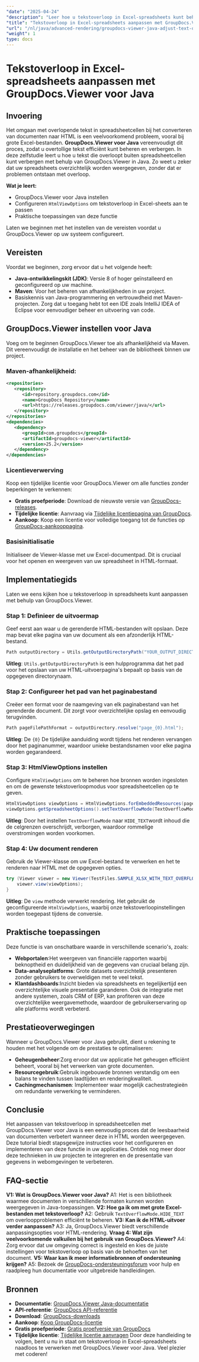 ```yaml
---
"date": "2025-04-24"
"description": "Leer hoe u tekstoverloop in Excel-spreadsheets kunt beheren met GroupDocs.Viewer voor Java. Deze handleiding biedt stapsgewijze instructies en aanbevolen procedures."
"title": "Tekstoverloop in Excel-spreadsheets aanpassen met GroupDocs.Viewer voor Java"
"url": "/nl/java/advanced-rendering/groupdocs-viewer-java-adjust-text-overflow-spreadsheets/"
"weight": 1
type: docs
---
```

# Tekstoverloop in Excel-spreadsheets aanpassen met GroupDocs.Viewer voor Java
## Invoering
Het omgaan met overlopende tekst in spreadsheetcellen bij het converteren van documenten naar HTML is een veelvoorkomend probleem, vooral bij grote Excel-bestanden. **GroupDocs.Viewer voor Java** vereenvoudigt dit proces, zodat u overtollige tekst efficiënt kunt beheren en verbergen.
In deze zelfstudie leert u hoe u tekst die overloopt buiten spreadsheetcellen kunt verbergen met behulp van GroupDocs.Viewer in Java. Zo weet u zeker dat uw spreadsheets overzichtelijk worden weergegeven, zonder dat er problemen ontstaan met overloop.

**Wat je leert:**
- GroupDocs.Viewer voor Java instellen
- Configureren `HtmlViewOptions` om tekstoverloop in Excel-sheets aan te passen
- Praktische toepassingen van deze functie

Laten we beginnen met het instellen van de vereisten voordat u GroupDocs.Viewer op uw systeem configureert.
## Vereisten
Voordat we beginnen, zorg ervoor dat u het volgende heeft:
- **Java-ontwikkelingskit (JDK)**: Versie 8 of hoger geïnstalleerd en geconfigureerd op uw machine.
- **Maven**: Voor het beheren van afhankelijkheden in uw project.
- Basiskennis van Java-programmering en vertrouwdheid met Maven-projecten.
Zorg dat u toegang hebt tot een IDE zoals IntelliJ IDEA of Eclipse voor eenvoudiger beheer en uitvoering van code.
## GroupDocs.Viewer instellen voor Java
Voeg om te beginnen GroupDocs.Viewer toe als afhankelijkheid via Maven. Dit vereenvoudigt de installatie en het beheer van de bibliotheek binnen uw project.
### Maven-afhankelijkheid:
```xml
<repositories>
   <repository>
      <id>repository.groupdocs.com</id>
      <name>GroupDocs Repository</name>
      <url>https://releases.groupdocs.com/viewer/java/</url>
   </repository>
</repositories>
<dependencies>
   <dependency>
      <groupId>com.groupdocs</groupId>
      <artifactId>groupdocs-viewer</artifactId>
      <version>25.2</version>
   </dependency>
</dependencies>
```
### Licentieverwerving
Koop een tijdelijke licentie voor GroupDocs.Viewer om alle functies zonder beperkingen te verkennen:
- **Gratis proefperiode**: Download de nieuwste versie van [GroupDocs-releases](https://releases.groupdocs.com/viewer/java/).
- **Tijdelijke licentie**: Aanvraag via [Tijdelijke licentiepagina van GroupDocs](https://purchase.groupdocs.com/temporary-license/).
- **Aankoop**: Koop een licentie voor volledige toegang tot de functies op [GroupDocs-aankooppagina](https://purchase.groupdocs.com/buy).
### Basisinitialisatie
Initialiseer de Viewer-klasse met uw Excel-documentpad. Dit is cruciaal voor het openen en weergeven van uw spreadsheet in HTML-formaat.
## Implementatiegids
Laten we eens kijken hoe u tekstoverloop in spreadsheets kunt aanpassen met behulp van GroupDocs.Viewer.
### Stap 1: Definieer de uitvoermap
Geef eerst aan waar u de gerenderde HTML-bestanden wilt opslaan. Deze map bevat elke pagina van uw document als een afzonderlijk HTML-bestand.
```java
Path outputDirectory = Utils.getOutputDirectoryPath("YOUR_OUTPUT_DIRECTORY");
```
**Uitleg**: `Utils.getOutputDirectoryPath` is een hulpprogramma dat het pad voor het opslaan van uw HTML-uitvoerpagina's bepaalt op basis van de opgegeven directorynaam.
### Stap 2: Configureer het pad van het paginabestand
Creëer een format voor de naamgeving van elk paginabestand van het gerenderde document. Dit zorgt voor overzichtelijke opslag en eenvoudig terugvinden.
```java
Path pageFilePathFormat = outputDirectory.resolve("page_{0}.html");
```
**Uitleg**: De `{0}` De tijdelijke aanduiding wordt tijdens het renderen vervangen door het paginanummer, waardoor unieke bestandsnamen voor elke pagina worden gegarandeerd.
### Stap 3: HtmlViewOptions instellen
Configure `HtmlViewOptions` om te beheren hoe bronnen worden ingesloten en om de gewenste tekstoverloopmodus voor spreadsheetcellen op te geven.
```java
HtmlViewOptions viewOptions = HtmlViewOptions.forEmbeddedResources(pageFilePathFormat);
viewOptions.getSpreadsheetOptions().setTextOverflowMode(TextOverflowMode.HIDE_TEXT);
```
**Uitleg**: Door het instellen `TextOverflowMode` naar `HIDE_TEXT`wordt inhoud die de celgrenzen overschrijdt, verborgen, waardoor rommelige overstromingen worden voorkomen.
### Stap 4: Uw document renderen
Gebruik de Viewer-klasse om uw Excel-bestand te verwerken en het te renderen naar HTML met de opgegeven opties.
```java
try (Viewer viewer = new Viewer(TestFiles.SAMPLE_XLSX_WITH_TEXT_OVERFLOW)) {
    viewer.view(viewOptions);
}
```
**Uitleg**: De `view` methode verwerkt rendering. Het gebruikt de geconfigureerde `HtmlViewOptions`, waarbij onze tekstoverloopinstellingen worden toegepast tijdens de conversie.
## Praktische toepassingen
Deze functie is van onschatbare waarde in verschillende scenario's, zoals:
- **Webportalen**:Het weergeven van financiële rapporten waarbij beknoptheid en duidelijkheid van de gegevens van cruciaal belang zijn.
- **Data-analyseplatforms**: Grote datasets overzichtelijk presenteren zonder gebruikers te overweldigen met te veel tekst.
- **Klantdashboards**:Inzicht bieden via spreadsheets en tegelijkertijd een overzichtelijke visuele presentatie garanderen.
Ook de integratie met andere systemen, zoals CRM of ERP, kan profiteren van deze overzichtelijke weergavemethode, waardoor de gebruikerservaring op alle platforms wordt verbeterd.
## Prestatieoverwegingen
Wanneer u GroupDocs.Viewer voor Java gebruikt, dient u rekening te houden met het volgende om de prestaties te optimaliseren:
- **Geheugenbeheer**:Zorg ervoor dat uw applicatie het geheugen efficiënt beheert, vooral bij het verwerken van grote documenten.
- **Resourcegebruik**:Gebruik ingebouwde bronnen verstandig om een balans te vinden tussen laadtijden en renderingkwaliteit.
- **Cachingmechanismen**: Implementeer waar mogelijk cachestrategieën om redundante verwerking te verminderen.
## Conclusie
Het aanpassen van tekstoverloop in spreadsheetcellen met GroupDocs.Viewer voor Java is een eenvoudig proces dat de leesbaarheid van documenten verbetert wanneer deze in HTML worden weergegeven. Deze tutorial biedt stapsgewijze instructies voor het configureren en implementeren van deze functie in uw applicaties.
Ontdek nog meer door deze technieken in uw projecten te integreren en de presentatie van gegevens in webomgevingen te verbeteren.
## FAQ-sectie
**V1: Wat is GroupDocs.Viewer voor Java?**
A1: Het is een bibliotheek waarmee documenten in verschillende formaten kunnen worden weergegeven in Java-toepassingen.
**V2: Hoe ga ik om met grote Excel-bestanden met tekstoverloop?**
A2: Gebruik `TextOverflowMode.HIDE_TEXT` om overloopproblemen efficiënt te beheren.
**V3: Kan ik de HTML-uitvoer verder aanpassen?**
A3: Ja, GroupDocs.Viewer biedt verschillende aanpassingsopties voor HTML-rendering.
**Vraag 4: Wat zijn veelvoorkomende valkuilen bij het gebruik van GroupDocs.Viewer?**
A4: Zorg ervoor dat uw omgeving correct is ingesteld en kies de juiste instellingen voor tekstoverloop op basis van de behoeften van het document.
**V5: Waar kan ik meer informatiebronnen of ondersteuning krijgen?**
A5: Bezoek de [GroupDocs-ondersteuningsforum](https://forum.groupdocs.com/c/viewer/9) voor hulp en raadpleeg hun documentatie voor uitgebreide handleidingen.
## Bronnen
- **Documentatie**: [GroupDocs.Viewer Java-documentatie](https://docs.groupdocs.com/viewer/java/)
- **API-referentie**: [GroupDocs API-referentie](https://reference.groupdocs.com/viewer/java/)
- **Download**: [GroupDocs-downloads](https://releases.groupdocs.com/viewer/java/)
- **Aankoop**: [Koop GroupDocs-licentie](https://purchase.groupdocs.com/buy)
- **Gratis proefperiode**: [Gratis proefversie van GroupDocs](https://releases.groupdocs.com/viewer/java/)
- **Tijdelijke licentie**: [Tijdelijke licentie aanvragen](https://purchase.groupdocs.com/temporary-license/)
Door deze handleiding te volgen, bent u nu in staat om tekstoverloop in Excel-spreadsheets naadloos te verwerken met GroupDocs.Viewer voor Java. Veel plezier met coderen!
